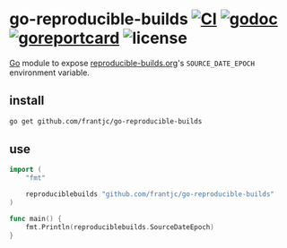 # go-reproducible-builds [![CI](https://github.com/frantjc/go-reproducible-builds/actions/workflows/ci.yml/badge.svg?branch=main&event=push)](https://github.com/frantjc/go-reproducible-builds/actions) [![godoc](https://pkg.go.dev/badge/github.com/frantjc/go-reproducible-builds.svg)](https://pkg.go.dev/github.com/frantjc/go-reproducible-builds) [![goreportcard](https://goreportcard.com/badge/github.com/frantjc/go-reproducible-builds)](https://goreportcard.com/report/github.com/frantjc/go-reproducible-builds) ![license](https://shields.io/github/license/frantjc/go-reproducible-builds)

[Go](https://go.dev) module to expose [reproducible-builds.org](https://reproducible-builds.org/)'s `SOURCE_DATE_EPOCH` environment variable.

## install

```sh
go get github.com/frantjc/go-reproducible-builds
```

## use

```go
import (
    "fmt"

    reproduciblebuilds "github.com/frantjc/go-reproducible-builds"
)

func main() {
    fmt.Println(reproduciblebuilds.SourceDateEpoch)
}
```
